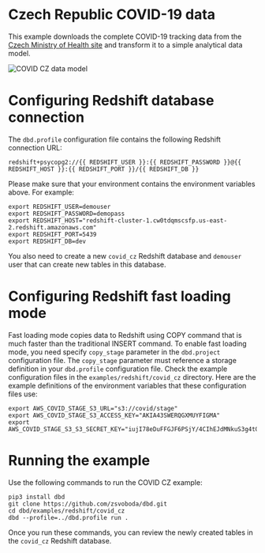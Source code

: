 # Czech Republic COVID-19 data 
This example downloads the complete COVID-19 tracking data from the [Czech Ministry of Health site](https://onemocneni-aktualne.mzcr.cz/api/v2/covid-19) and transform it to a simple analytical data model.  

![COVID CZ data model](https://raw.githubusercontent.com/zsvoboda/dbd/master/img/covid.cz.datamodel.png)

# Configuring Redshift database connection
The `dbd.profile` configuration file contains the following Redshift connection URL:

`redshift+psycopg2://{{ REDSHIFT_USER }}:{{ REDSHIFT_PASSWORD }}@{{ REDSHIFT_HOST }}:{{ REDSHIFT_PORT }}/{{ REDSHIFT_DB }}`

Please make sure that your environment contains the environment variables above. For example:

```shell
export REDSHIFT_USER=demouser
export REDSHIFT_PASSWORD=demopass
export REDSHIFT_HOST="redshift-cluster-1.cw0tdqmscsfp.us-east-2.redshift.amazonaws.com"
export REDSHIFT_PORT=5439
export REDSHIFT_DB=dev

```

You also need to create a new `covid_cz` Redshift database and `demouser` user that can create new tables in this database.

# Configuring Redshift fast loading mode
Fast loading mode copies data to Redshift using COPY command that is much faster than the traditional INSERT command. 
To enable fast loading mode, you need specify `copy_stage` parameter in the `dbd.project` configuration file. 
The `copy_stage` parameter must reference a storage definition in your `dbd.profile` configuration file.
Check the example configuration files in the `examples/redshift/covid_cz` directory. Here are the example definitions of the 
environment variables that these configuration files use:

```shell
export AWS_COVID_STAGE_S3_URL="s3://covid/stage"
export AWS_COVID_STAGE_S3_ACCESS_KEY="AKIA43SWERQGXMUYFIGMA"
export AWS_COVID_STAGE_S3_S3_SECRET_KEY="iujI78eDuFFGJF6PSjY/4CIhEJdMNkuS3g4t0BRwX"
```

# Running the example
Use the following commands to run the COVID CZ example:

```shell
pip3 install dbd
git clone https://github.com/zsvoboda/dbd.git
cd dbd/examples/redshift/covid_cz
dbd --profile=../dbd.profile run . 
```

Once you run these commands, you can review the newly created tables in the `covid_cz` Redshift database.
